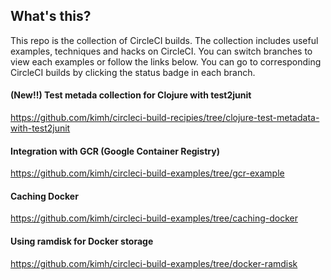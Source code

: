 ## What's this?
This repo is the collection of CircleCI builds. The collection includes useful examples, techniques and hacks on CircleCI.
You can switch branches to view each examples or follow the links below. You can go to corresponding CircleCI builds by clicking the status badge in each branch.

#### (New!!) Test metada collection for Clojure with test2junit
https://github.com/kimh/circleci-build-recipies/tree/clojure-test-metadata-with-test2junit

#### Integration with GCR (Google Container Registry)
https://github.com/kimh/circleci-build-examples/tree/gcr-example

#### Caching Docker
https://github.com/kimh/circleci-build-examples/tree/caching-docker

#### Using ramdisk for Docker storage
https://github.com/kimh/circleci-build-examples/tree/docker-ramdisk
